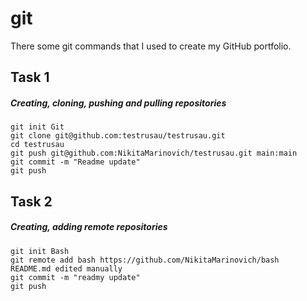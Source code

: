 #  git

There some git commands that I used to create my GitHub portfolio.


## Task 1

##### Creating, cloning, pushing and pulling repositories  
```git
git init Git                                          
git clone git@github.com:testrusau/testrusau.git           
cd testrusau                                                
git push git@github.com:NikitaMarinovich/testrusau.git main:main
git commit -m "Readme update"                 
git push 

```
## Task 2

##### Creating, adding remote repositories  
```git
git init Bash                                                
git remote add bash https://github.com/NikitaMarinovich/bash
README.md edited manually                                   
git commit -m "readmy update"                 
git push                                                     




```

